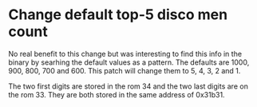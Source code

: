 # Change default top-5 disco men count
No real benefit to this change but was interesting to find this info in the binary by searhing the default values as a pattern. The defaults are 1000, 900, 800, 700 and 600. This patch will change them to 5, 4, 3, 2 and 1.

The two first digits are stored in the rom 34 and the two last digits are on the rom 33. They are both stored in the same address of 0x31b31.
